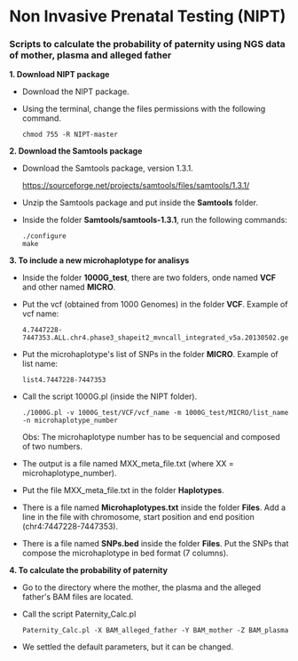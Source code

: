 # Non Invasive Prenatal Testing (NIPT)

### Scripts to calculate the probability of paternity using NGS data of mother, plasma and alleged father

**1. Download NIPT package**

  - Download the NIPT package.
  
  - Using the terminal, change the files permissions with the following command.
    ```
    chmod 755 -R NIPT-master
    ```
  
**2. Download the Samtools package**

  - Download the Samtools package, version 1.3.1.
  
    https://sourceforge.net/projects/samtools/files/samtools/1.3.1/
      
  - Unzip the Samtools package and put inside the **Samtools** folder.
  
  - Inside the folder **Samtools/samtools-1.3.1**, run the following commands:
    ```
    ./configure
    make
    ```    

**3. To include a new microhaplotype for analisys**
  
  - Inside the folder **1000G_test**, there are two folders, onde named **VCF** and other named **MICRO**.
  
  - Put the vcf (obtained from 1000 Genomes) in the folder **VCF**. Example of vcf name: 
      ```
      4.7447228-7447353.ALL.chr4.phase3_shapeit2_mvncall_integrated_v5a.20130502.genotypes.vcf
      ```
  
  - Put the microhaplotype's list of SNPs in the folder **MICRO**. Example of list name:
      ```
      list4.7447228-7447353
      ```
  
  - Call the script 1000G.pl (inside the NIPT folder).
    ```
    ./1000G.pl -v 1000G_test/VCF/vcf_name -m 1000G_test/MICRO/list_name -n microhaplotype_number
    ```
    Obs: The microhaplotype number has to be sequencial and composed of two numbers.
    
  - The output is a file named MXX_meta_file.txt (where XX = microhaplotype_number).
  
  - Put the file MXX_meta_file.txt in the folder **Haplotypes**.
  
  - There is a file named **Microhaplotypes.txt** inside the folder **Files**. Add a line in the file with chromosome, start position and end position (chr4:7447228-7447353).
  
  - There is a file named **SNPs.bed** inside the folder **Files**. Put the SNPs that compose the microhaplotype in bed format (7 columns).


**4. To calculate the probability of paternity**

  - Go to the directory where the mother, the plasma and the alleged father's BAM files are located.
  
  - Call the script Paternity_Calc.pl 
    ```
    Paternity_Calc.pl -X BAM_alleged_father -Y BAM_mother -Z BAM_plasma
    ```
  
  - We settled the default parameters, but it can be changed.


